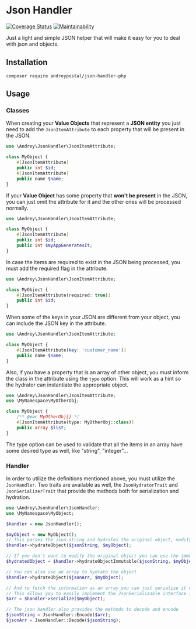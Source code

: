 # Json Handler

[![Coverage Status](https://coveralls.io/repos/github/andreypostal/json-handler-php/badge.svg)](https://coveralls.io/github/andreypostal/json-handler-php) [![Maintainability](https://api.codeclimate.com/v1/badges/63e35ff0220f02d024b9/maintainability)](https://codeclimate.com/github/andreypostal/json-handler-php/maintainability)

Just a light and simple JSON helper that will make it easy for you to deal with json and objects.

## Installation

```
composer require andreypostal/json-handler-php
```

## Usage

### Classes

When creating your **Value Objects** that represent a **JSON entity** you just need
to add the ``JsonItemAttribute`` to each property that will be present in the JSON.
```php
use \Andrey\JsonHandler\JsonItemAttribute;

class MyObject {
    #[JsonItemAttribute]
    public int $id;
    #[JsonItemAttribute]
    public name $name;
}
```

If your **Value Object** has some property that **won't be present** in the JSON, you can
just omit the attribute for it and the other ones will be processed normally.
```php
use \Andrey\JsonHandler\JsonItemAttribute;

class MyObject {
    #[JsonItemAttribute]
    public int $id;
    public int $myAppGeneratesIt;
}
```

In case the items are required to exist in the JSON being processed, you must add the required flag in the attribute.
```php
use \Andrey\JsonHandler\JsonItemAttribute;

class MyObject {
    #[JsonItemAttribute(required: true)]
    public int $id;
}
```

When some of the keys in your JSON are different from your object, you can include the JSON key in the attribute.
```php
use \Andrey\JsonHandler\JsonItemAttribute;

class MyObject {
    #[JsonItemAttribute(key: 'customer_name')]
    public name $name;
}
```

Also, if you have a property that is an array of other object, you must inform the class in the attribute using the ``type`` option.
This will work as a hint so the hydrator can instantiate the appropriate object.
```php
use \Andrey\JsonHandler\JsonItemAttribute;
use \MyNamespace\MyOtherObj;

class MyObject {
    /** @var MyOtherObj[] */
    #[JsonItemAttribute(type: MyOtherObj::class)]
    public array $list;
}
```

The type option can be used to validate that all the items in an array have some desired type as well, like "string", "integer"...

### Handler

In order to utilize the definitions mentioned above, you must utilize the ``JsonHandler``. Two traits are available as well,
the ``JsonHydratorTrait`` and ``JsonSerializerTrait`` that provide the methods both for serialization and hydration.

```php
use \Andrey\JsonHandler\JsonHandler;
use \MyNamespace\MyObject;

$handler = new JsonHandler();

$myObject = new MyObject();
// This parses the json string and hydrates the original object, modifying it
$handler->hydrateObject($jsonString, $myObject);

// If you don't want to modify the original object you can use the immutable hydration
$hydratedObject = $handler->hydrateObjectImmutable($jsonString, $myObject);

// You can also use an array to hydrate the object
$handler->hydrateObject($jsonArr, $myObject);

// And to fetch the information as an array you can just serialize it using the handler.
// This allows you to easily implement the JsonSerializable interface in your object.
$arr = $handler->serialize($myObject);

// The json handler also provides the methods to decode and encode
$jsonString = JsonHandler::Encode($arr);
$jsonArr = JsonHandler::Decode($jsonString);
```
